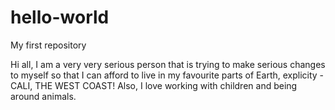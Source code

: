 # hello-world
My first repository 

Hi all, I am a very very serious person that is trying to make serious changes to myself so that I can afford to live in my favourite parts of Earth, explicity - CALI, THE WEST COAST! Also, I love working with children and being around animals. 

